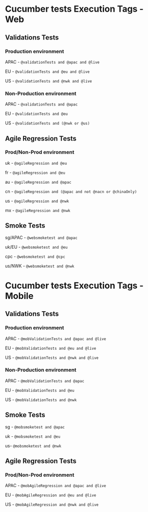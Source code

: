 # Cucumber tests Execution Tags - Web

## Validations Tests


### Production environment
APAC - `@validationTests and @apac and @live`

EU - `@validationTests and @eu and @live`

US - `@validationTests and @nwk and @live`


### Non-Production environment
APAC - `@validationTests and @apac`

EU - `@validationTests and @eu`

US - `@validationTests and (@nwk or @us)`


## Agile Regression Tests


### Prod/Non-Prod environment
uk - `@agileRegression and @eu`

fr - `@agileRegression and @eu`

au - `@agileRegression and @apac`

cn - `@agileRegression and (@apac and not @nacn or @chinaOnly)`

us - `@agileRegression and @nwk`

mx - `@agileRegression and @nwk`

## Smoke Tests
sg/APAC - `@websmoketest and @apac`

uk/EU - `@websmoketest and @eu`

cpc - `@websmoketest and @cpc`

us/NWK - `@websmoketest and @nwk`

# Cucumber tests Execution Tags - Mobile

## Validations Tests

### Production environment
APAC - `@mobValidationTests and @apac and @live`

EU - `@mobValidationTests and @eu and @live`

US - `@mobValidationTests and @nwk and @live`

### Non-Production environment
APAC - `@mobValidationTests and @apac`

EU - `@mobValidationTests and @eu`

US - `@mobValidationTests and @nwk`

## Smoke Tests
sg - `@mobsmoketest and @apac`

uk - `@mobsmoketest and @eu`

us- `@mobsmoketest and @nwk`

## Agile Regression Tests


### Prod/Non-Prod environment
APAC - `@mobAgileRegression and @apac and @live`

EU - `@mobAgileRegression and @eu and @live`

US - `@mobAgileRegression and @nwk and @live`
